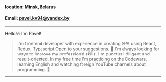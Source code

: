 ﻿#### location: Minsk, Belarus
#### Email: pavel.kv94@yandex.by

---

Hello!:fire: I'm Pavel!

> I'm frontend developer with experience in creating SPA using React, Redux, Typescript.Open to your suggestions. :rocket:
I'm always looking for ways to improve my professional skills. I'm punctual, diligent and result-oriented. In my free time I'm practicing on the Codewars, learning English and watching foreign YouTube channels about programming. :rocket:

---
